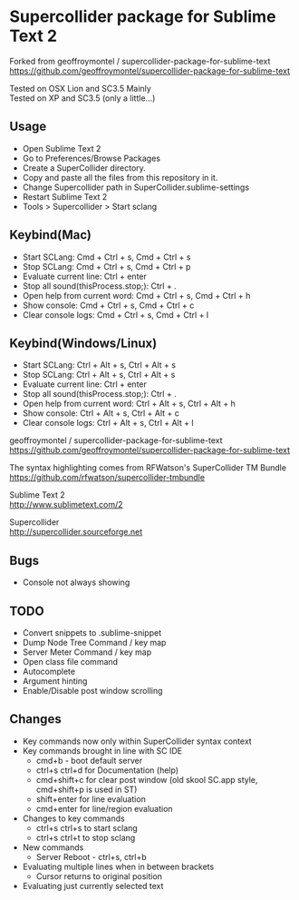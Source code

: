 # Supercollider package for Sublime Text 2

Forked from geoffroymontel / supercollider-package-for-sublime-text  
https://github.com/geoffroymontel/supercollider-package-for-sublime-text

Tested on OSX Lion and SC3.5 Mainly  
Tested on XP and SC3.5 (only a little...)

## Usage
- Open Sublime Text 2  
- Go to Preferences/Browse Packages  
- Create a SuperCollider directory.  
- Copy and paste all the files from this repository in it.  
- Change Supercollider path in SuperCollider.sublime-settings
- Restart Sublime Text 2
- Tools > Supercollider > Start sclang

## Keybind(Mac)
- Start SCLang: Cmd + Ctrl + s, Cmd + Ctrl + s
- Stop SCLang: Cmd + Ctrl + s, Cmd + Ctrl + p
- Evaluate current line: Ctrl + enter
- Stop all sound(thisProcess.stop;): Ctrl + .
- Open help from current word: Cmd + Ctrl + s, Cmd + Ctrl + h
- Show console: Cmd + Ctrl + s, Cmd + Ctrl + c
- Clear console logs: Cmd + Ctrl + s, Cmd + Ctrl + l

## Keybind(Windows/Linux)
- Start SCLang: Ctrl + Alt + s, Ctrl + Alt + s
- Stop SCLang: Ctrl + Alt + s, Ctrl + Alt + s
- Evaluate current line: Ctrl + enter
- Stop all sound(thisProcess.stop;): Ctrl + .
- Open help from current word: Ctrl + Alt + s, Ctrl + Alt + h
- Show console: Ctrl + Alt + s, Ctrl + Alt + c
- Clear console logs: Ctrl + Alt + s, Ctrl + Alt + l


geoffroymontel / supercollider-package-for-sublime-text  
https://github.com/geoffroymontel/supercollider-package-for-sublime-text

The syntax highlighting comes from RFWatson's SuperCollider TM Bundle  
https://github.com/rfwatson/supercollider-tmbundle

Sublime Text 2  
http://www.sublimetext.com/2

Supercollider  
http://supercollider.sourceforge.net 


## Bugs
* Console not always showing 

## TODO
* Convert snippets to .sublime-snippet
* Dump Node Tree Command / key map
* Server Meter Command / key map
* Open class file command
* Autocomplete 
* Argument hinting
* Enable/Disable post window scrolling

## Changes

* Key commands now only within SuperCollider syntax context
* Key commands brought in line with SC IDE
	* cmd+b - boot default server
	* ctrl+s ctrl+d for Documentation (help)
	* cmd+shift+c for clear post window (old skool SC.app style, cmd+shift+p is used in ST)
	* shift+enter for line evaluation
	* cmd+enter for line/region evaluation
* Changes to key commands
	* ctrl+s ctrl+s to start sclang
	* ctrl+s ctrl+t to stop sclang
* New commands
	* Server Reboot - ctrl+s, ctrl+b
* Evaluating multiple lines when in between brackets
	* Cursor returns to original position
* Evaluating just currently selected text